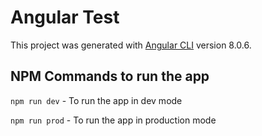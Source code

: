 # Angular Test

This project was generated with [Angular CLI](https://github.com/angular/angular-cli) version 8.0.6.


## NPM Commands to run the app

`npm run dev` - To run the app in dev mode

`npm run prod` - To run the app in production mode

